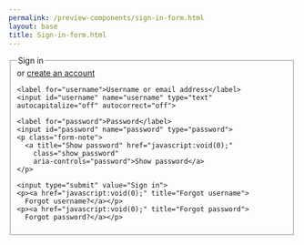 ```yaml
--- 
permalink: /preview-components/sign-in-form.html
layout: base 
title: Sign-in-form.html
---
```


<form class="form">
  <fieldset>
    <legend class="drop_text">Sign in</legend>
    <span>or <a href="javascript:void(0);">create an account</a></span>

    <label for="username">Username or email address</label>
    <input id="username" name="username" type="text" autocapitalize="off" autocorrect="off">

    <label for="password">Password</label>
    <input id="password" name="password" type="password">
    <p class="form-note">
      <a title="Show password" href="javascript:void(0);"
        class="show_password"
        aria-controls="password">Show password</a>
    </p>

    <input type="submit" value="Sign in">
    <p><a href="javascript:void(0);" title="Forgot username">
      Forgot username?</a></p>
    <p><a href="javascript:void(0);" title="Forgot password">
      Forgot password?</a></p>
  </fieldset>
</form>

